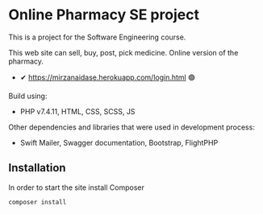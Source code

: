 # Online Pharmacy SE project

This is a project for the Software Engineering course.

This web site can sell, buy, post, pick medicine.
Online version of the pharmacy.
- ✔   https://mirzanaidase.herokuapp.com/login.html 🟢

Build using:
- PHP v7.4.11, HTML, CSS, SCSS, JS

Other dependencies and libraries that were used in development process:
- Swift Mailer, Swagger documentation, Bootstrap, FlightPHP

## Installation
In order to start the site install Composer
```bash
composer install
```
